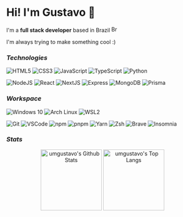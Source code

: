 # Hi! I'm Gustavo 👋

I'm a **full stack developer** based in Brazil <a href="https://wikipedia.org/wiki/Brazil" target="_blank"><img src="https://raw.githubusercontent.com/umgustavo/umgustavo/main/twemoji-br.svg" alt="Brazil Flag" width="16px" /></a>

I'm always trying to make something cool :)

### _Technologies_

![HTML5](https://img.shields.io/badge/-HTML5-E44D27?style=flat-square&logo=html5&logoColor=white)
![CSS3](https://img.shields.io/badge/-CSS3-1572B6?style=flat-square&logo=css3)
![JavaScript](https://img.shields.io/badge/-JavaScript-F7DF1C?style=flat-square&logo=javascript&logoColor=black)
![TypeScript](https://img.shields.io/badge/TypeScript-007ACC?style=flat-square&logo=typescript&logoColor=white)
![Python](https://img.shields.io/badge/-Python-3776AB?style=flat-square&logo=python&logoColor=white)

![NodeJS](https://img.shields.io/badge/-Node.js-339933?style=flat-square&logo=nodedotjs&logoColor=white)
![React](https://img.shields.io/badge/-React-282C34?style=flat-square&logo=react)
![NextJS](https://img.shields.io/badge/Next.js-black?style=flat-square&logo=nextdotjs&logoColor=white)
![Express](https://img.shields.io/badge/-Express-black?style=flat-square&logo=express&logoColor=white)
![MongoDB](https://img.shields.io/badge/MongoDB-4EA94B?style=flat-square&logo=mongodb&logoColor=white)
![Prisma](https://img.shields.io/badge/-Prisma-2D3748?style=flat-square&logo=prisma&logoColor=white)

### _Workspace_

![Windows 10](https://img.shields.io/badge/-Windows%2010-0078D6?style=flat-square&logo=windows&logoColor=white)
![Arch Linux](https://img.shields.io/badge/-Arch%20Linux-1793D1?style=flat-square&logo=arch-linux&logoColor=white)
![WSL2](https://img.shields.io/badge/-WSL2-D64008?style=flat-square&logo=linux&logoColor=white)

![Git](https://img.shields.io/badge/-Git-F05032?style=flat-square&logo=git&logoColor=white)
![VSCode](https://img.shields.io/badge/-VSCode-007ACC?style=flat-square&logo=visual-studio-code&logoColor=white)
![npm](https://img.shields.io/badge/-npm-CB3837?style=flat-square&logo=npm&logoColor=white)
![pnpm](https://img.shields.io/badge/-pnpm-F69220?style=flat-square&logo=pnpm&logoColor=white)
![Yarn](https://img.shields.io/badge/-Yarn-2C8EBB?style=flat-square&logo=yarn&logoColor=white)
![Zsh](https://img.shields.io/badge/-Zsh-1A2C34?style=flat-square&logo=windows-terminal&logoColor=white)
![Brave](https://img.shields.io/badge/-Brave-FB542B?style=flat-square&logo=brave&logoColor=white)
![Insomnia](https://img.shields.io/badge/-Insomnia-5849BE?style=flat-square&logo=insomnia&logoColor=white)

### _Stats_

<p align="center">
    <img alt="umgustavo's Github Stats" src="https://github-readme-stats.vercel.app/api?username=umgustavo&include_all_commits=true&show_icons=true&title_color=cba6f7&icon_color=a6e3a1&text_color=cdd6f4&bg_color=181825" height="160em"/>
    <img alt="umgustavo's Top Langs" src="https://github-readme-stats.vercel.app/api/top-langs/?username=umgustavo&layout=compact&title_color=cba6f7&text_color=cdd6f4&bg_color=181825" height="160em"/>
</p>



